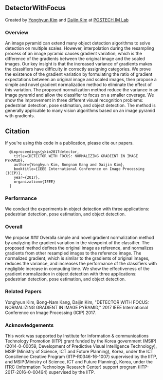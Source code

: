 



## DetectorWithFocus
Created by [Yonghyun Kim](http://imlab.postech.ac.kr/members.htm) and [Daijin Kim](http://imlab.postech.ac.kr/members_d.htm) at [POSTECH IM Lab](http://imlab.postech.ac.kr)

### Overview

An image pyramid can extend many object detection algorithms to solve detection on multiple scales. However, interpolation during the resampling process of an image pyramid causes gradient variation, which is the difference of the gradients between the original image and the scaled images. Our key insight is that the increased variance of gradients makes the classifiers have difficulty in correctly assigning categories. We prove the existence of the gradient variation by formulating the ratio of gradient expectations between an original image and scaled images, then propose a simple and novel gradient normalization method to eliminate the effect of this variation. The proposed normalization method reduce the variance in an image pyramid and allow the classifier to focus on a smaller coverage. We show the improvement in three different visual recognition problems: pedestrian detection, pose estimation, and object detection. The method is generally applicable to many vision algorithms based on an image pyramid with gradients.


## Citation
If you're using this code in a publication, please cite our papers.

```
  @inproceedings{ykim2017detector,
    title={DETECTOR WITH FOCUS: NORMALIZING GRADIENT IN IMAGE PYRAMID},
    author={Yonghyun Kim, Bongnam Kang and Daijin Kim},
    booktitle={IEEE International Conference on Image Processing (ICIP)},
    year={2017},
    organization={IEEE}
  }  
```
### Performance

We conduct the experiments in object detection with three applications: pedestrian detection, pose estimation, and object detection.

### Overall
We propose ### Overalla simple and novel gradient normalization method by analyzing the gradient variation in the viewpoint of the classifier.
The proposed method defines the original image as reference, and normalizes gradients from other resampled images to the reference image. 
The normalized gradient, which is similar to the gradients of original images, reduces the variance, and increases the performance of the classifiers with negligible increase in computing time.
We show the effectiveness of the gradient normalization in object detection with three applications: pedestrian detection, pose estimation, and object detection.

### Related Papers

Yonghyun Kim, Bong-Nam Kang, Daijin Kim, "DETECTOR WITH FOCUS: NORMALIZING GRADIENT IN IMAGE PYRAMID," 2017  IEEE International Conference on Image Processing (ICIP) 2017.



### Acknowledgements

This work was supported by Institute for Information & communications Technology Promotion (IITP) grant funded by the Korea government (MSIP)(2014-0-00059, Development of Predictive Visual Intelligence Technology), MSIP (Ministry of Science, ICT and Future Planning), Korea, under the ICT Consilience Creative Program (IITP-R0346-16-1007) supervised by the IITP, and MSIP(Ministry of Science, ICT and Future Planning), Korea, under the ITRC (Information Technology Research Center) support program (IITP-2017-2016-0-00464) supervised by the IITP.
